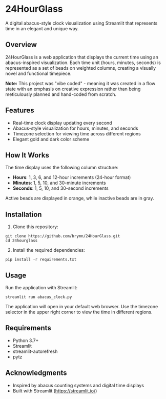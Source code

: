 # 24HourGlass

A digital abacus-style clock visualization using Streamlit that represents time in an elegant and unique way.

## Overview

24HourGlass is a web application that displays the current time using an abacus-inspired visualization. Each time unit (hours, minutes, seconds) is represented as a set of beads on weighted columns, creating a visually novel and functional timepiece.

**Note:** This project was "vibe coded" - meaning it was created in a flow state with an emphasis on creative expression rather than being meticulously planned and hand-coded from scratch.

## Features

- Real-time clock display updating every second
- Abacus-style visualization for hours, minutes, and seconds
- Timezone selection for viewing time across different regions
- Elegant gold and dark color scheme

## How It Works

The time display uses the following column structure:
- **Hours**: 1, 3, 6, and 12-hour increments (24-hour format)
- **Minutes**: 1, 5, 10, and 30-minute increments
- **Seconds**: 1, 5, 10, and 30-second increments

Active beads are displayed in orange, while inactive beads are in gray.

## Installation

1. Clone this repository:
```
git clone https://github.com/brymn/24HourGlass.git
cd 24hourglass
```

2. Install the required dependencies:
```
pip install -r requirements.txt
```

## Usage

Run the application with Streamlit:
```
streamlit run abacus_clock.py
```

The application will open in your default web browser. Use the timezone selector in the upper right corner to view the time in different regions.

## Requirements

- Python 3.7+
- Streamlit
- streamlit-autorefresh
- pytz

## Acknowledgments

- Inspired by abacus counting systems and digital time displays
- Built with Streamlit (https://streamlit.io/) 
